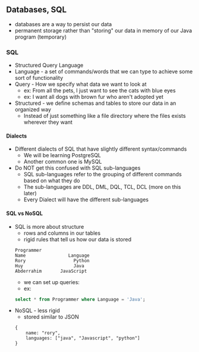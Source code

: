 ## Databases, SQL
- databases are a way to persist our data
- permanent storage rather than "storing" our data in memory of our Java program (temporary)

### SQL
- Structured Query Language
- Language - a set of commands/words that we can type to achieve some sort of functionality
- Query - How we specify what data we want to look at
    - ex: From all the pets, I just want to see the cats with blue eyes
    - ex: I want all dogs with brown fur who aren't adopted yet
- Structured - we define schemas and tables to store our data in an organized way
    - Instead of just something like a file directory where the files exists wherever they want

#### Dialects
- Different dialects of SQL that have slightly different syntax/commands
    - We will be learning PostgreSQL
    - Another common one is MySQL
- Do NOT get this confused with SQL sub-languages
    - SQL sub-languages refer to the grouping of different commands based on what they do
    - The sub-languages are DDL, DML, DQL, TCL, DCL (more on this later)
    - Every Dialect will have the different sub-languages

#### SQL vs NoSQL
- SQL is more about structure
    - rows and columns in our tables
    - rigid rules that tell us how our data is stored
    ```
    Programmer
    Name                Language
    Rory                  Python
    Huy                   Java
    Abderrahim       JavaScript
    ```
    - we can set up queries:
    - ex: 
    ```SQL
    select * from Programmer where Language = 'Java';
    ```
- NoSQL - less rigid
    - stored similar to JSON
    ```
    {
        name: "rory",
        languages: ["java", "Javascript", "python"]
    }
    ```